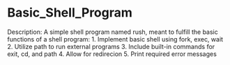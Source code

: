 # Basic_Shell_Program
Description: A simple shell program named rush, meant to fulfill the basic functions of a shell program:     1. Implement basic shell using fork, exec, wait     2. Utilize path to run external programs     3. Include built-in commands for exit, cd, and path     4. Allow for redirecion     5. Print required error messages 
